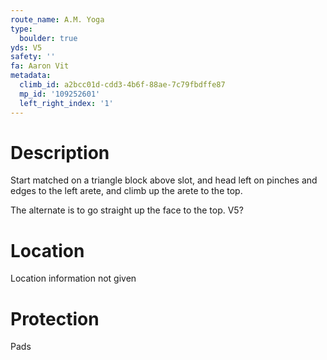 ```yaml
---
route_name: A.M. Yoga
type:
  boulder: true
yds: V5
safety: ''
fa: Aaron Vit
metadata:
  climb_id: a2bcc01d-cdd3-4b6f-88ae-7c79fbdffe87
  mp_id: '109252601'
  left_right_index: '1'
---
```

# Description
Start matched on a triangle block above slot, and head left on pinches and edges to the left arete, and climb up the arete to the top.

The alternate is to go straight up the face to the top. V5?

# Location
Location information not given

# Protection
Pads
